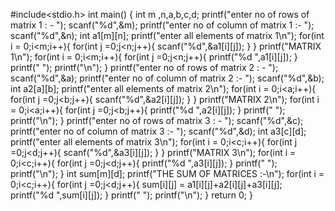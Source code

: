 #include<stdio.h>
int main()
{
    int m ,n,a,b,c,d;
    printf("enter no of rows of matrix 1 : - ");
    scanf("%d",&m);
    printf("enter no of column of matrix 1 :- ");
    scanf("%d",&n);
    int a1[m][n];
    printf("enter all elements of matrix 1\n");
    for(int i = 0;i<m;i++){
        for(int j =0;j<n;j++){ 
     scanf("%d",&a1[i][j]);
        }
    }
        printf("MATRIX 1\n");
        for(int i = 0;i<m;i++){
        for(int j =0;j<n;j++){ 
     printf("%d ",a1[i][j]);
    }
    printf(" ");
    printf("\n");
  }
   printf("enter no of rows of matrix 2 : - ");
    scanf("%d",&a);
    printf("enter no of column of matrix 2 :- ");
    scanf("%d",&b);
    int a2[a][b];
    printf("enter all elements of matrix 2\n");
    for(int i = 0;i<a;i++){
        for(int j =0;j<b;j++){ 
     scanf("%d",&a2[i][j]);
        }
    }
        printf("MATRIX 2\n");
        for(int i = 0;i<a;i++){
        for(int j =0;j<b;j++){ 
     printf("%d ",a2[i][j]);
    }
    printf(" ");
    printf("\n");
  }
   printf("enter no of rows of matrix 3  : - ");
    scanf("%d",&c);
    printf("enter no of column of matrix 3 :- ");
    scanf("%d",&d);
    int a3[c][d];
    printf("enter all elements of matrix 3\n");
    for(int i = 0;i<c;i++){
        for(int j =0;j<d;j++){ 
     scanf("%d",&a3[i][j]);
        }
    }
        printf("MATRIX 3\n");
        for(int i = 0;i<c;i++){
        for(int j =0;j<d;j++){ 
     printf("%d ",a3[i][j]);
    }
    printf(" ");
    printf("\n");
  }
  int sum[m][d];
  printf("THE SUM OF MATRICES :-\n");
 for(int i = 0;i<c;i++){
        for(int j =0;j<d;j++){
            sum[i][j] = a1[i][j]+a2[i][j]+a3[i][j];
 printf("%d ",sum[i][j]);
 }
 printf(" ");
 printf("\n");
 }
    return 0;
}
